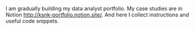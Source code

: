 I am gradually building my data analyst portfolio.
My case studies are in Notion http://ksnk-portfolio.notion.site/.
And here I collect instructions and useful code snippets.